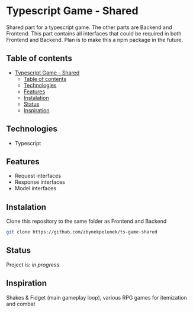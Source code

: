 # Typescript Game - Shared

Shared part for a typescript game. The other parts are Backend and Frontend.
This part contains all interfaces that could be required in both Frontend and Backend. Plan is to make this a npm package in the future.

## Table of contents

- [Typescript Game - Shared](#typescript-game---shared)
  - [Table of contents](#table-of-contents)
  - [Technologies](#technologies)
  - [Features](#features)
  - [Instalation](#instalation)
  - [Status](#status)
  - [Inspiration](#inspiration)

## Technologies

* Typescript

## Features

* Request interfaces
* Response interfaces
* Model interfaces

## Instalation

Clone this repository to the same folder as Frontend and Backend

```bash
git clone https://github.com/zbynekpelunek/ts-game-shared
```

## Status

Project is: _in progress_

## Inspiration

Shakes & Fidget (main gameplay loop), various RPG games for itemization and combat
